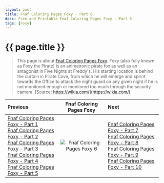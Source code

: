 ```yaml
---
layout: post
title: Fnaf Coloring Pages Foxy - Part 6
desc: Free and Printable Fnaf Coloring Pages Foxy - Part 6
tags: [Foxy]
---
```

{{ page.title }}
================
> This page is about [Fnaf Coloring Pages Foxy](https://fnafcoloringpages.github.io/). Foxy (also fully known as Foxy the Pirate) is an animatronic pirate fox as well as an antagonist in Five Nights at Freddy's. His starting location is behind the curtain in Pirate Cove, from which he will emerge and sprint towards the Office to attack the night guard on any given night if he is not monitored enough or monitored too much through the security camera. [Source: https://wikia.com/](https://wikia.com/)

| Previous | Fnaf Coloring Pages Foxy| Next |
|:-|:-:|:-|
|[Fnaf Coloring Pages Foxy - Part 1](https://fnafcoloringpages.github.io/blog/Fnaf-Coloring-Pages-Foxy-part-1)<br>[Fnaf Coloring Pages Foxy - Part 2](https://fnafcoloringpages.github.io/blog/Fnaf-Coloring-Pages-Foxy-part-2)<br>[Fnaf Coloring Pages Foxy - Part 3](https://fnafcoloringpages.github.io/blog/Fnaf-Coloring-Pages-Foxy-part-3)<br>[Fnaf Coloring Pages Foxy - Part 4](https://fnafcoloringpages.github.io/blog/Fnaf-Coloring-Pages-Foxy-part-4)<br>[Fnaf Coloring Pages Foxy - Part 5](https://fnafcoloringpages.github.io/blog/Fnaf-Coloring-Pages-Foxy-part-5)<br>|![Fnaf Coloring Pages Foxy 6](https://fnafcoloringpages.github.io/img/Fnaf-Coloring-Pages-Foxy%20(6).jpg "Fnaf Coloring Pages Foxy 6")|[Fnaf Coloring Pages Foxy - Part 7](https://fnafcoloringpages.github.io/blog/Fnaf-Coloring-Pages-Foxy-part-7)<br>[Fnaf Coloring Pages Foxy - Part 8](https://fnafcoloringpages.github.io/blog/Fnaf-Coloring-Pages-Foxy-part-8)<br>[Fnaf Coloring Pages Foxy - Part 9](https://fnafcoloringpages.github.io/blog/Fnaf-Coloring-Pages-Foxy-part-9)<br>[Fnaf Coloring Pages Foxy - Part 10](https://fnafcoloringpages.github.io/blog/Fnaf-Coloring-Pages-Foxy-part-10)<br>|